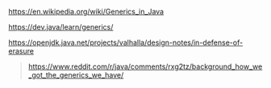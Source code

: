 https://en.wikipedia.org/wiki/Generics_in_Java

https://dev.java/learn/generics/

https://openjdk.java.net/projects/valhalla/design-notes/in-defense-of-erasure
> https://www.reddit.com/r/java/comments/rxg2tz/background_how_we_got_the_generics_we_have/